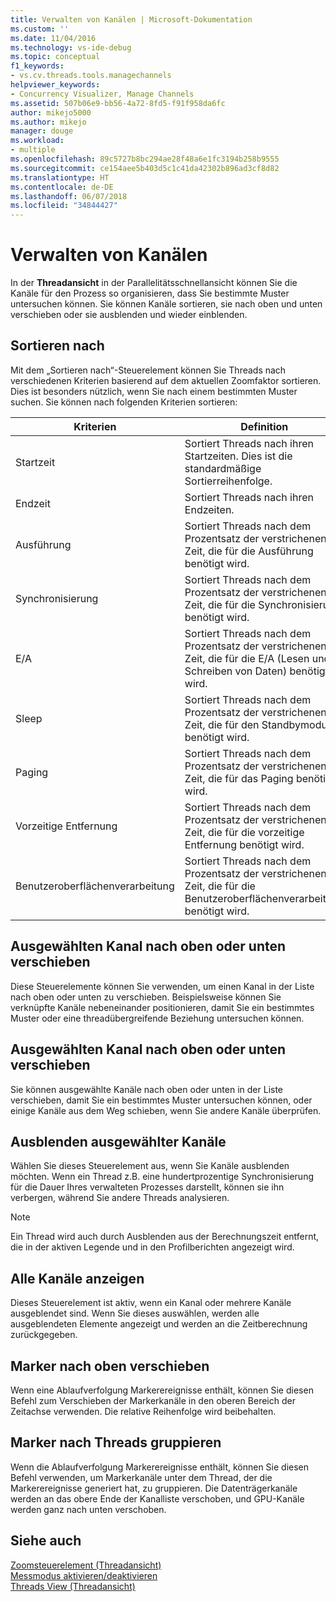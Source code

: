 ```yaml
---
title: Verwalten von Kanälen | Microsoft-Dokumentation
ms.custom: ''
ms.date: 11/04/2016
ms.technology: vs-ide-debug
ms.topic: conceptual
f1_keywords:
- vs.cv.threads.tools.managechannels
helpviewer_keywords:
- Concurrency Visualizer, Manage Channels
ms.assetid: 507b06e9-bb56-4a72-8fd5-f91f958da6fc
author: mikejo5000
ms.author: mikejo
manager: douge
ms.workload:
- multiple
ms.openlocfilehash: 89c5727b8bc294ae28f48a6e1fc3194b258b9555
ms.sourcegitcommit: ce154aee5b403d5c1c41da42302b896ad3cf8d82
ms.translationtype: HT
ms.contentlocale: de-DE
ms.lasthandoff: 06/07/2018
ms.locfileid: "34844427"
---
```

# <a name="manage-channels"></a>Verwalten von Kanälen
In der **Threadansicht** in der Parallelitätsschnellansicht können Sie die Kanäle für den Prozess so organisieren, dass Sie bestimmte Muster untersuchen können. Sie können Kanäle sortieren, sie nach oben und unten verschieben oder sie ausblenden und wieder einblenden.  
  
## <a name="sort-by"></a>Sortieren nach  
 Mit dem „Sortieren nach“-Steuerelement können Sie Threads nach verschiedenen Kriterien basierend auf dem aktuellen Zoomfaktor sortieren. Dies ist besonders nützlich, wenn Sie nach einem bestimmten Muster suchen. Sie können nach folgenden Kriterien sortieren:  
  
|Kriterien|Definition|  
|--------------|----------------|  
|Startzeit|Sortiert Threads nach ihren Startzeiten. Dies ist die standardmäßige Sortierreihenfolge.|  
|Endzeit|Sortiert Threads nach ihren Endzeiten.|  
|Ausführung|Sortiert Threads nach dem Prozentsatz der verstrichenen Zeit, die für die Ausführung benötigt wird.|  
|Synchronisierung|Sortiert Threads nach dem Prozentsatz der verstrichenen Zeit, die für die Synchronisierung benötigt wird.|  
|E/A|Sortiert Threads nach dem Prozentsatz der verstrichenen Zeit, die für die E/A (Lesen und Schreiben von Daten) benötigt wird.|  
|Sleep|Sortiert Threads nach dem Prozentsatz der verstrichenen Zeit, die für den Standbymodus benötigt wird.|  
|Paging|Sortiert Threads nach dem Prozentsatz der verstrichenen Zeit, die für das Paging benötigt wird.|  
|Vorzeitige Entfernung|Sortiert Threads nach dem Prozentsatz der verstrichenen Zeit, die für die vorzeitige Entfernung benötigt wird.|  
|Benutzeroberflächenverarbeitung|Sortiert Threads nach dem Prozentsatz der verstrichenen Zeit, die für die Benutzeroberflächenverarbeitung benötigt wird.|  
  
## <a name="move-selected-channel-up-or-down"></a>Ausgewählten Kanal nach oben oder unten verschieben  
 Diese Steuerelemente können Sie verwenden, um einen Kanal in der Liste nach oben oder unten zu verschieben. Beispielsweise können Sie verknüpfte Kanäle nebeneinander positionieren, damit Sie ein bestimmtes Muster oder eine threadübergreifende Beziehung untersuchen können.  
  
## <a name="move-selected-channel-to-top-or-bottom"></a>Ausgewählten Kanal nach oben oder unten verschieben  
 Sie können ausgewählte Kanäle nach oben oder unten in der Liste verschieben, damit Sie ein bestimmtes Muster untersuchen können, oder einige Kanäle aus dem Weg schieben, wenn Sie andere Kanäle überprüfen.  
  
## <a name="hide-selected-channels"></a>Ausblenden ausgewählter Kanäle  
 Wählen Sie dieses Steuerelement aus, wenn Sie Kanäle ausblenden möchten. Wenn ein Thread z.B. eine hundertprozentige Synchronisierung für die Dauer Ihres verwalteten Prozesses darstellt, können sie ihn verbergen, während Sie andere Threads analysieren.  
  
> [!NOTE]
>  Ein Thread wird auch durch Ausblenden aus der Berechnungszeit entfernt, die in der aktiven Legende und in den Profilberichten angezeigt wird.  
  
## <a name="show-all-channels"></a>Alle Kanäle anzeigen  
 Dieses Steuerelement ist aktiv, wenn ein Kanal oder mehrere Kanäle ausgeblendet sind. Wenn Sie dieses auswählen, werden alle ausgeblendeten Elemente angezeigt und werden an die Zeitberechnung zurückgegeben.  
  
## <a name="move-markers-to-top"></a>Marker nach oben verschieben  
 Wenn eine Ablaufverfolgung Markerereignisse enthält, können Sie diesen Befehl zum Verschieben der Markerkanäle in den oberen Bereich der Zeitachse verwenden. Die relative Reihenfolge wird beibehalten.  
  
## <a name="group-markers-by-thread"></a>Marker nach Threads gruppieren  
 Wenn die Ablaufverfolgung Markerereignisse enthält, können Sie diesen Befehl verwenden, um Markerkanäle unter dem Thread, der die Markerereignisse generiert hat, zu gruppieren.  Die Datenträgerkanäle werden an das obere Ende der Kanalliste verschoben, und GPU-Kanäle werden ganz nach unten verschoben.  
  
## <a name="see-also"></a>Siehe auch  
 [Zoomsteuerelement (Threadansicht)](../profiling/zoom-control-threads-view.md)   
 [Messmodus aktivieren/deaktivieren](../profiling/measure-mode-on-off.md)   
 [Threads View (Threadansicht)](../profiling/threads-view-parallel-performance.md)